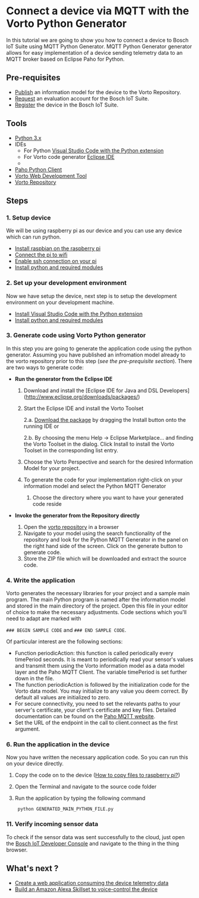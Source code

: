 # Connect a device via MQTT with the Vorto Python Generator

In this tutorial we are going to show you how to connect a device to Bosch IoT Suite using MQTT Python Generator. MQTT Python Generator generator allows for easy implementation of a device sending telemetry data to an MQTT broker based on Eclipse Paho for Python.

## Pre-requisites

* [Publish](tutorial-create_and_publish_with_web_editor.md) an information model for the device to the Vorto Repository.  
* [Request](https://www.bosch-iot-suite.com/) an evaluation account for the Bosch IoT Suite.  
* [Register](tutorial_register_device.md) the device in the Bosch IoT Suite.

## Tools

* [Python 3.x](https://www.python.org/)
* IDEs
	* For Python [Visual Studio Code with the Python extension](https://code.visualstudio.com/docs/languages/python) 
	* For Vorto code generator [Eclipse IDE](https://eclipse.org/downloads/packages/release/Mars/2)
	* 
* [Paho Python Client](https://eclipse.org/paho/clients/python/)
* [Vorto Web Development Tool](http://vorto.eclipse.org/editor)
* [Vorto Repository](http://vorto.eclipse.org/)

## Steps

### 1. Setup device
We will be using raspberry pi as our device and you can use any device which can run python.

* [Install raspbian on the raspberry pi](https://www.raspberrypi.org/learning/software-guide/)
* [Connect the pi to wifi](https://www.raspberrypi.org/learning/software-guide/wifi/)
* [Enable ssh connection on your pi](https://www.raspberrypi.org/documentation/remote-access/ssh/)	
* [Install python and required modules](tutorial-install_python_and_required_python_modules.md)

### 2. Set up your development environment

Now we have setup the device, next step is to setup the development environment on your development machine. 

* [Install Visual Studio Code with the Python extension](https://code.visualstudio.com/docs/languages/python) 
* [Install python and required modules](tutorial-install_python_and_required_python_modules.md)

### 3. Generate code using Vorto Python generator

In this step you are going to generate the application code using the python generator. Assuming you have published an infromation model already to the vorto repository prior to this step (*see the pre-prequisite section*). There are two ways to generate code:

* **Run the generator from the Eclipse IDE**
	1. Download and install the [Eclipse IDE for Java and DSL Developers]		(http://www.eclipse.org/downloads/packages/)
	2. Start the Eclipse IDE and install the Vorto Toolset
	
		2.a. [Download the package](http://www.eclipse.org/vorto/downloads/index.html) by 		     dragging the Install button onto the running IDE or
	
		2.b. By choosing the menu Help -> Eclipse Marketplace... and finding the Vorto 			  Toolset in the dialog. Click Install to install the Vorto Toolset in the 			  corresponding 	list entry.
	3. Choose the Vorto Perspective and search for the desired Information Model for your 		project. 

	4. To generate the code for your implementation right-click on your information model and select the Python MQTT Generator
	
		1. Choose the directory where you want to have your generated code reside 

* **Invoke the generator from the Repository directly**

	1. Open the [vorto repository](http://vorto.eclipse.org/) in a browser
	2. Navigate to your model using the search functionality of the repository and look for 	   the Python MQTT Generator in the panel on the right hand side of the screen. Click on 	   the generate button to generate code. 
	3. Store the ZIP file which will be downloaded and extract the source code.

### 4. Write the application
Vorto generates the necessary libraries for your project and a sample main program. The main Python program is named after the information model and stored in the main directory of the project. Open this file in your editor of choice to make the necessary adjustments.
Code sections which you'll need to adapt are marked with 

```### BEGIN SAMPLE CODE``` and ```### END SAMPLE CODE```.

Of particular interest are the following sections:

* Function periodicAction: this function is called periodically every timePeriod seconds. It is meant to periodically read your sensor's values and transmit them using the Vorto information model as a data model layer and the Paho MQTT Client. The variable timePeriod is set further down in the file.
* The function periodicAction is followed by the initialization code for the Vorto data model. You may initialize to any value you deem correct. By default all values are initialized to zero.
* For secure connectivity, you need to set the relevants paths to your server's certificate, your client's certificate and key files. Detailed documentation can be found on the [Paho MQTT website](https://pypi.python.org/pypi/paho-mqtt/1.1#option-functions).
* Set the URL of the endpoint in the call to client.connect as the first argument.


### 6. Run the application in the device

Now you have written the necessary application code. So you can run this on your device directly. 

1. Copy the code on to the device ([How to copy files to raspberry pi?](https://www.raspberrypi.org/documentation/remote-access/ssh/scp.md))
2. Open the Terminal and navigate to the source code folder
3. Run the application by typing the following command
		
		python GENERATED_MAIN_PYTHON_FILE.py 

### 11. Verify incoming sensor data

To check if the sensor data was sent successfully to the cloud, just open the <a href="https://console.bosch-iot-suite.com">Bosch IoT Developer Console</a> and navigate to the thing in the thing browser.

## What's next ?

- [Create a web application consuming the device telemetry data](tutorial_create_webapp_dashboard.md)
- [Build an Amazon Alexa Skillset to voice-control the device](tutorial_voicecontrol_alexa.md)



